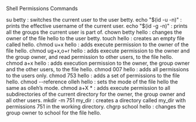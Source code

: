 Shell Permissions Commands

su betty : switches the current user to the user betty.
echo "$(id -u -n)" : prints the effective username of the current user.
echo "$(id -g -n)" : prints all the groups the current user is part of.
chown betty hello : changes the owner of the file hello to the user betty.
touch hello : creates an empty file called hello.
chmod u+x hello : adds execute permission to the owner of the file hello.
chmod ug+x,o+r hello : adds execute permission to the owner and the group owner, and read permission to other users, to the file hello.
chmod a+x hello : adds execution permission to the owner, the group owner and the other users, to the file hello.
chmod 007 hello : adds all permissions to the users only.
chmod 753 hello : adds a set of permissions to the file hello.
chmod --reference olleh hello : sets the mode of the file hello the same as olleh’s mode.
chmod a+X * : adds execute permission to all subdirectories of the current directory for the owner, the group owner and all other users.
mkdir -m 751 my_dir : creates a directory called my_dir with permissions 751 in the working directory.
chgrp school hello : changes the group owner to school for the file hello.
